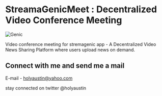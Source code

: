 # StreamaGenicMeet : Decentralized Video Conference Meeting

![Genic](https://bafkreidugtjoxts62zsi32riqsjlpt643vnqxtaljo4tba2n2dlqvb2jyq.ipfs.w3s.link/)

Video conference meeting for stremagenic app - A Decentralized Video News Sharing Platform where users upload news on demand.

## Connect with me and send me a mail

E-mail - holyaustin@yahoo.com

stay connected on twitter @holyaustin
